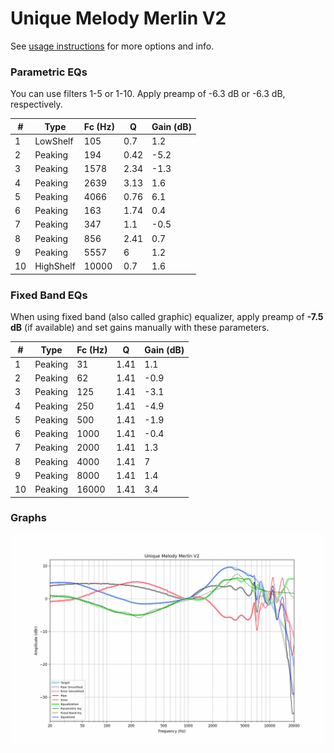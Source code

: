 # Unique Melody Merlin V2
See [usage instructions](https://github.com/jaakkopasanen/AutoEq#usage) for more options and info.

### Parametric EQs
You can use filters 1-5 or 1-10. Apply preamp of -6.3 dB or -6.3 dB, respectively.

|   # | Type      |   Fc (Hz) |    Q |   Gain (dB) |
|-----|-----------|-----------|------|-------------|
|   1 | LowShelf  |       105 | 0.7  |         1.2 |
|   2 | Peaking   |       194 | 0.42 |        -5.2 |
|   3 | Peaking   |      1578 | 2.34 |        -1.3 |
|   4 | Peaking   |      2639 | 3.13 |         1.6 |
|   5 | Peaking   |      4066 | 0.76 |         6.1 |
|   6 | Peaking   |       163 | 1.74 |         0.4 |
|   7 | Peaking   |       347 | 1.1  |        -0.5 |
|   8 | Peaking   |       856 | 2.41 |         0.7 |
|   9 | Peaking   |      5557 | 6    |         1.2 |
|  10 | HighShelf |     10000 | 0.7  |         1.6 |

### Fixed Band EQs
When using fixed band (also called graphic) equalizer, apply preamp of **-7.5 dB** (if available) and set gains manually with these parameters.

|   # | Type    |   Fc (Hz) |    Q |   Gain (dB) |
|-----|---------|-----------|------|-------------|
|   1 | Peaking |        31 | 1.41 |         1.1 |
|   2 | Peaking |        62 | 1.41 |        -0.9 |
|   3 | Peaking |       125 | 1.41 |        -3.1 |
|   4 | Peaking |       250 | 1.41 |        -4.9 |
|   5 | Peaking |       500 | 1.41 |        -1.9 |
|   6 | Peaking |      1000 | 1.41 |        -0.4 |
|   7 | Peaking |      2000 | 1.41 |         1.3 |
|   8 | Peaking |      4000 | 1.41 |         7   |
|   9 | Peaking |      8000 | 1.41 |         1.4 |
|  10 | Peaking |     16000 | 1.41 |         3.4 |

### Graphs
![](./Unique%20Melody%20Merlin%20V2.png)

